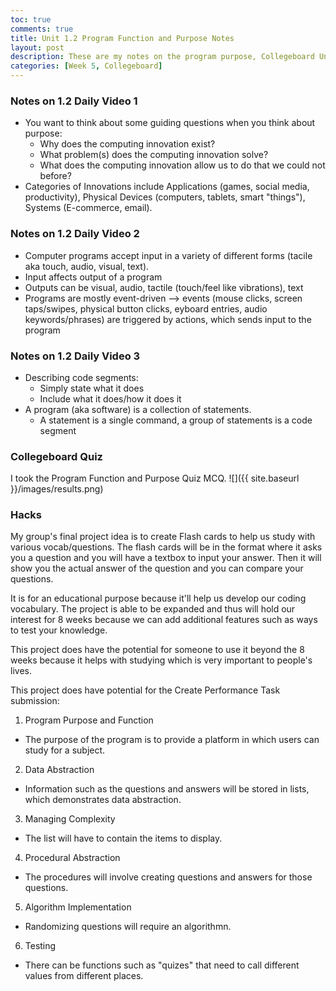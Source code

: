 ```yaml
---
toc: true
comments: true
title: Unit 1.2 Program Function and Purpose Notes
layout: post
description: These are my notes on the program purpose, Collegeboard Unit 1.2
categories: [Week 5, Collegeboard]
---
```


### Notes on 1.2 Daily Video 1
- You want to think about some guiding questions when you think about purpose:
    - Why does the computing innovation exist?
    - What problem(s) does the computing innovation solve?
    - What does the computing innovation allow us to do that we could not before?
- Categories of Innovations include Applications (games, social media, productivity), Physical Devices (computers, tablets, smart "things"), Systems (E-commerce, email).

### Notes on 1.2 Daily Video 2
- Computer programs accept input in a variety of different forms (tacile aka touch, audio, visual, text).
- Input affects output of a program
- Outputs can be visual, audio, tactile (touch/feel like vibrations), text
- Programs are mostly event-driven --> events (mouse clicks, screen taps/swipes, physical button clicks, eyboard entries, audio keywords/phrases) are triggered by actions, which sends input to the program

### Notes on 1.2 Daily Video 3
- Describing code segments:
    - Simply state what it does
    - Include what it does/how it does it
- A program (aka software) is a collection of statements.
    - A statement is a single command, a group of statements is a code segment

### Collegeboard Quiz
I took the Program Function and Purpose Quiz MCQ.
![]({{ site.baseurl }}/images/results.png)
### Hacks
My group's final project idea is to create Flash cards to help us study with various vocab/questions. The flash cards will be in the format where it asks you a question and you will have a textbox to input your answer. Then it will show you the actual answer of the question and you can compare your questions.

It is for an educational purpose because it'll help us develop our coding vocabulary. The project is able to be expanded and thus will hold our interest for 8 weeks because we can add additional features such as ways to test your knowledge.

This project does have the potential for someone to use it beyond the 8 weeks because it helps with studying which is very important to people's lives.

This project does have potential for the Create Performance Task submission:
1. Program Purpose and Function
- The purpose of the program is to provide a platform in which users can study for a subject.
2. Data Abstraction
- Information such as the questions and answers will be stored in lists, which demonstrates data abstraction.
3. Managing Complexity
- The list will have to contain the items to display.
4. Procedural Abstraction
- The procedures will involve creating questions and answers for those questions.
5. Algorithm Implementation
- Randomizing questions will require an algorithmn.
6. Testing
- There can be functions such as "quizes" that need to call different values from different places. 
